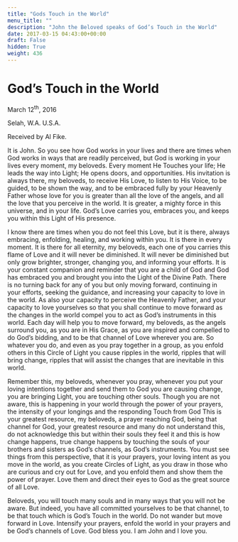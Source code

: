 ```yaml
---
title: "Gods Touch in the World"
menu_title: ""
description: "John the Beloved speaks of God’s Touch in the World"
date: 2017-03-15 04:43:00+00:00
draft: False
hidden: True
weight: 436
---
```

# God’s Touch in the World



March 12<sup>th</sup>, 2016

Selah, W.A. U.S.A.

Received by Al Fike.


It is John. So you see how God works in your lives and there are times when God works in ways that are readily perceived, but God is working in your lives every moment, my beloveds. Every moment He Touches your life; He leads the way into Light; He opens doors, and opportunities. His invitation is always there, my beloveds, to receive His Love, to listen to His Voice, to be guided, to be shown the way, and to be  embraced fully by your Heavenly Father whose love for you is greater than all the love of the angels, and all the love that you perceive in the world. It is greater, a mighty force in this universe, and in your life. God’s Love carries you, embraces you, and keeps you within this Light of His presence. 

I know there are times when you do not feel this Love, but it is there, always embracing, enfolding, healing, and working within you. It is there in every moment. It is there for all eternity, my beloveds, each one of you carries this flame of Love and it will never be diminished. It will never be diminished but only grow brighter, stronger, changing you, and informing your efforts. It is your constant companion and reminder that you are a child of God and God has embraced you and brought you into the Light of the Divine Path. There is no turning back for any of you but only moving forward, continuing in your efforts, seeking the guidance, and increasing your capacity to love in the world. As also your capacity to perceive the Heavenly Father, and your capacity to love yourselves so that you shall continue to move forward as the changes in the world compel you to act as God’s instruments in this world. Each day will help you to move forward, my beloveds, as the angels surround you, as you are in His Grace, as you are inspired and compelled to do God’s bidding, and to be that channel of Love wherever you are. So whatever you do, and even as you pray together in a group, as you enfold others in this Circle of Light you cause ripples in the world, ripples that will bring change, ripples that will assist the changes that are inevitable in this world. 

Remember this, my beloveds, whenever you pray, whenever you put your loving intentions together and send them to God you are causing change, you are bringing Light, you are touching other souls. Though you are not aware, this is happening in your world through the power of your prayers, the intensity of your longings and the responding Touch from God This is your greatest resource, my beloveds, a prayer reaching God, being that channel for God, your greatest resource and many do not understand this, do not acknowledge this but within their souls they feel it and this is how change happens, true change happens by touching the souls of your brothers and sisters as God’s channels, as God’s instruments. You must see things from this perspective, that it is your prayers, your loving intent as you move in the world, as you create Circles of Light, as you draw in those who are curious and cry out for Love, and you enfold them and show them the power of prayer. Love them and direct their eyes to God as the great source of all Love. 

Beloveds, you will touch many souls and in many ways that you will not be aware. But indeed, you have all committed yourselves to be that channel, to be that touch which is God’s Touch in the world. Do not wander but move forward in Love. Intensify your prayers, enfold the world in your prayers and be God’s channels of Love. God bless you. I am John and I love you.